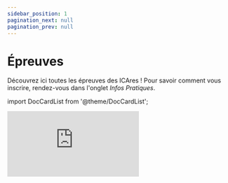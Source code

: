 ```yaml
---
sidebar_position: 1
pagination_next: null
pagination_prev: null
---
```


# Épreuves

Découvrez ici toutes les épreuves des ICAres ! Pour savoir comment vous inscrire, rendez-vous dans l'onglet *Infos Pratiques*. 

import DocCardList from '@theme/DocCardList';

<DocCardList className='hide-icons' />


<iframe
    src="https://www.facebook.com/plugins/video.php?height=314&href=https%3A%2F%2Fwww.facebook.com%2FInterCentralesdesArts%2Fvideos%2F1442171996280158%2F&show_text=false&width=560&t=0"
    style={{
      border: 'none',
      overflow: 'hidden',
      width: '100%',
      aspectRatio: '16/9',
      maxWidth: '1080px',
      background: 'linear-gradient(#962d7e, #6e2261)'
    }}
    scrolling="no" frameborder="0" allowfullscreen="true"
    allow="autoplay; clipboard-write; encrypted-media; picture-in-picture; web-share"
    allowFullScreen="true">
</iframe>